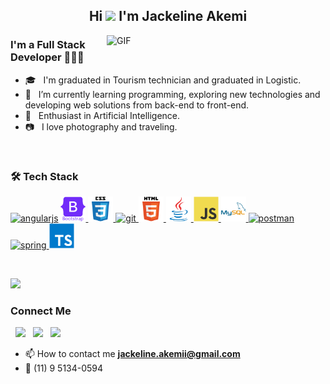 <h2 align="center">Hi <img src="https://github.com/souvikguria98/souvikguria98/blob/master/Hi.gif" width="25"> I'm Jackeline Akemi</h2>
<img align="right" alt="GIF" src="https://i.imgur.com/NsUVK3Z.png" width="350"/>

<h3>I'm a Full Stack Developer 🙋🏻‍💻</h3>

- 🎓 &nbsp; I'm graduated in Tourism technician and graduated in Logistic.
- 🚀 &nbsp; I’m currently learning programming, exploring new technologies and developing web solutions from back-end to front-end.
- 🌱 &nbsp; Enthusiast in Artificial Intelligence.
- 📷 &nbsp; I love photography and traveling.

</br>
<h3>🛠 Tech Stack</h3>

<p align="left"> <a href="https://angular.io" target="_blank"> <img src="https://i.imgur.com/PKIUFTp.png" alt="angularjs" width="40" height="40"/></a> <a href="https://getbootstrap.com" target="_blank"> <img src="https://raw.githubusercontent.com/devicons/devicon/master/icons/bootstrap/bootstrap-plain-wordmark.svg" alt="bootstrap" width="40" height="40"/> </a> <a href="https://www.w3schools.com/css/" target="_blank"> <img src="https://raw.githubusercontent.com/devicons/devicon/master/icons/css3/css3-original-wordmark.svg" alt="css3" width="40" height="40"/> </a> <a href="https://git-scm.com/" target="_blank"> <img src="https://www.vectorlogo.zone/logos/git-scm/git-scm-icon.svg" alt="git" width="40" height="40"/> </a> <a href="https://www.w3.org/html/" target="_blank"> <img src="https://raw.githubusercontent.com/devicons/devicon/master/icons/html5/html5-original-wordmark.svg" alt="html5" width="40" height="40"/> </a> <a href="https://www.java.com" target="_blank"> <img src="https://raw.githubusercontent.com/devicons/devicon/master/icons/java/java-original.svg" alt="java" width="40" height="40"/> </a> <a href="https://developer.mozilla.org/en-US/docs/Web/JavaScript" target="_blank"> <img src="https://raw.githubusercontent.com/devicons/devicon/master/icons/javascript/javascript-original.svg" alt="javascript" width="40" height="40"/> </a> <a href="https://www.mysql.com/" target="_blank"> <img src="https://raw.githubusercontent.com/devicons/devicon/master/icons/mysql/mysql-original-wordmark.svg" alt="mysql" width="40" height="40"/> </a> <a href="https://postman.com" target="_blank"> <img src="https://www.vectorlogo.zone/logos/getpostman/getpostman-icon.svg" alt="postman" width="40" height="40"/> </a> <a href="https://spring.io/" target="_blank"> <img src="https://www.vectorlogo.zone/logos/springio/springio-icon.svg" alt="spring" width="40" height="40"/> </a> <a href="https://www.typescriptlang.org/" target="_blank"> <img src="https://raw.githubusercontent.com/devicons/devicon/master/icons/typescript/typescript-original.svg" alt="typescript" width="40" height="40"/> </a> </p> 

</br>

<p align="left">
  <img height="180em" src="https://github-readme-stats.vercel.app/api/top-langs?username=jackakemi&show_icons=true&locale=en&layout=compact&theme=radical"/>
</p>


<h3>Connect Me</h3>

<p>  
&nbsp; <a href="https://www.instagram.com/jacke.akemi/?hl=pt-br" target="_blank" rel="noopener noreferrer"><img src="https://img.icons8.com/plasticine/100/000000/instagram-new.png" width="70" /></a>  
&nbsp; <a href="https://www.linkedin.com/in/jackeline-akemi/" target="_blank" rel="noopener noreferrer"><img src="https://img.icons8.com/plasticine/100/000000/linkedin.png" width="70" /></a>
&nbsp; <a href="mailto:jackeline.akemii@gmail.com" target="_blank" rel="noopener noreferrer"><img src="https://img.icons8.com/plasticine/100/000000/gmail.png"  width="70" /></a>
</p>

- 📫 How to contact me **jackeline.akemii@gmail.com**
- 📱 (11) 9 5134-0594
